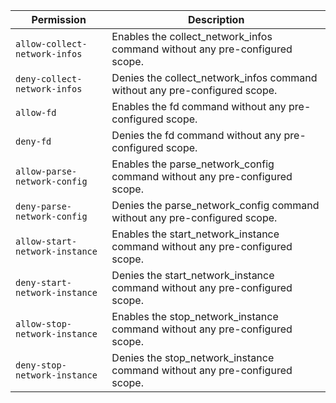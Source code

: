 | Permission | Description |
|------|-----|
|`allow-collect-network-infos`|Enables the collect_network_infos command without any pre-configured scope.|
|`deny-collect-network-infos`|Denies the collect_network_infos command without any pre-configured scope.|
|`allow-fd`|Enables the fd command without any pre-configured scope.|
|`deny-fd`|Denies the fd command without any pre-configured scope.|
|`allow-parse-network-config`|Enables the parse_network_config command without any pre-configured scope.|
|`deny-parse-network-config`|Denies the parse_network_config command without any pre-configured scope.|
|`allow-start-network-instance`|Enables the start_network_instance command without any pre-configured scope.|
|`deny-start-network-instance`|Denies the start_network_instance command without any pre-configured scope.|
|`allow-stop-network-instance`|Enables the stop_network_instance command without any pre-configured scope.|
|`deny-stop-network-instance`|Denies the stop_network_instance command without any pre-configured scope.|
